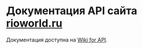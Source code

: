 # Документация API сайта [rioworld.ru](https://rioworld.ru)

Документация доступна на [Wiki for API](https://wiki-for-api.rioworld.ru).
